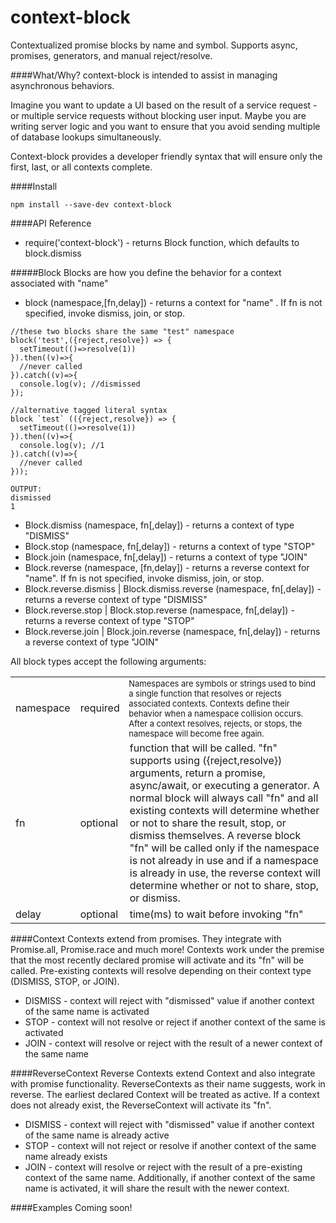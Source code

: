 # context-block
Contextualized promise blocks by name and symbol.  Supports async, promises, generators, and manual reject/resolve.

####What/Why?
context-block is intended to assist in managing asynchronous behaviors. 

Imagine you want to update a UI based on the result of a service request - or multiple service requests without blocking
user input. Maybe you are writing server logic and you want to ensure that you avoid sending multiple of database lookups simultaneously.

Context-block provides a developer friendly syntax that will ensure only the first, last, or all contexts complete.


####Install
````
npm install --save-dev context-block
````

####API Reference
* require('context-block') - returns Block function, which defaults to block.dismiss


#####Block
Blocks are how you define the behavior for a context associated with "name"

* block (namespace,[fn,delay]) - returns a context for "name" .  If fn is not specified, invoke dismiss, join, or stop. 
````
//these two blocks share the same "test" namespace
block('test',({reject,resolve}) => {
  setTimeout(()=>resolve(1))
}).then((v)=>{
  //never called
}).catch((v)=>{
  console.log(v); //dismissed
});

//alternative tagged literal syntax
block `test` (({reject,resolve}) => {
  setTimeout(()=>resolve(1))
}).then((v)=>{
  console.log(v); //1
}).catch((v)=>{
  //never called
}));

OUTPUT:
dismissed
1
````

* Block.dismiss (namespace, fn[,delay]) - returns a context of type "DISMISS"
* Block.stop (namespace, fn[,delay]) - returns a context of type "STOP"
* Block.join (namespace, fn[,delay]) - returns a context of type "JOIN"
* Block.reverse (namespace, [fn,delay]) - returns a reverse context for "name".  If fn is not specified, invoke dismiss, join, or stop.
* Block.reverse.dismiss | Block.dismiss.reverse (namespace, fn[,delay]) - returns a reverse context of type "DISMISS"
* Block.reverse.stop | Block.stop.reverse (namespace, fn[,delay]) - returns a reverse context of type "STOP"
* Block.reverse.join | Block.join.reverse (namespace, fn[,delay]) - returns a reverse context of type "JOIN"

All block types accept the following arguments:

<table>
<tr><td>namespace</td><td>required</td><td style="font-size:small">Namespaces are symbols or strings used to bind a single function that resolves or rejects associated contexts.  Contexts define their behavior when a namespace collision occurs.  After a context resolves, rejects, or stops, the namespace will become free again.</td></tr>
<tr><td>fn</td><td>optional</td><td>function that will be called.  "fn" supports using ({reject,resolve}) arguments, return a promise, async/await, or executing a generator.  A normal block will always call "fn" and all existing contexts will determine whether
  or not to share the result, stop, or dismiss themselves.  A reverse block "fn" will be called only if the namespace is not already in use and 
  if a namespace is already in use, the reverse context will determine whether or not to share, stop, or dismiss. 
</td></tr>
<tr><td>delay</td><td>optional</td><td>time(ms) to wait before invoking "fn"</td></tr>
</table>

####Context
Contexts extend from promises.  They integrate with Promise.all, Promise.race and much more!  Contexts work under the premise
that the most recently declared promise will activate and its "fn" will be called.  Pre-existing contexts will resolve depending on their context
type (DISMISS, STOP, or JOIN).  

* DISMISS - context will reject with "dismissed" value if another context of the same name is activated
* STOP - context will not resolve or reject if another context of the same is activated
* JOIN - context will resolve or reject with the result of a newer context of the same name

####ReverseContext
Reverse Contexts extend Context and also integrate with promise functionality.  ReverseContexts as their name suggests, work in reverse.
The earliest declared Context will be treated as active.  If a context does not already exist, the ReverseContext will activate
its "fn".  

* DISMISS - context will reject with "dismissed" value if another context of the same name is already active
* STOP - context will not reject or resolve if another context of the same name already exists
* JOIN - context will resolve or reject with the result of a pre-existing context of the same name.  Additionally, if another context of the same 
name is activated, it will share the result with the newer context.



####Examples
Coming soon!
